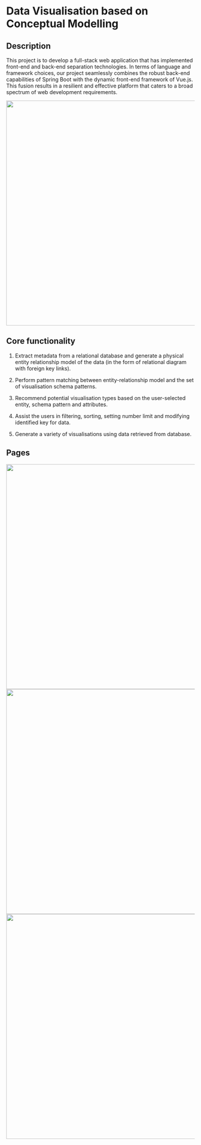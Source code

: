 # Data Visualisation based on Conceptual Modelling


## Description

This project is to develop a full-stack web application that has implemented front-end and back-end separation technologies. In terms of language and framework choices, our project seamlessly combines the robust back-end capabilities of Spring Boot with the dynamic front-end framework of Vue.js. This fusion results in a resilient and effective platform that caters to a broad spectrum of web development requirements.

 <img src="https://github.com/cjc626590597/RS2ER/assets/65157325/aa70037f-1049-4f6e-8f3d-b877e1e7eba4" width="600px" />


## Core functionality

1) Extract metadata from a relational database and generate a physical entity relationship model of the data (in the form of relational diagram with foreign key links).

2) Perform pattern matching between entity-relationship model and the set of visualisation schema patterns.

3) Recommend potential visualisation types based on the user-selected entity, schema pattern and attributes. 

4) Assist the users in filtering, sorting, setting number limit and modifying identified key for data.

5) Generate a variety of visualisations using data retrieved from database.

## Pages

 <img src="https://github.com/cjc626590597/RS2ER/assets/65157325/82accb94-a572-4757-a658-1561fb9f2f42" width="600px" />
  <img src="https://github.com/cjc626590597/RS2ER/assets/65157325/37f84b79-4d48-4b72-a6c1-fe95f66bfdd3" width="600px"  />
   <img src="https://github.com/cjc626590597/RS2ER/assets/65157325/df95eea7-f38d-44e8-848c-ed6f2250340e" width="600px"  />